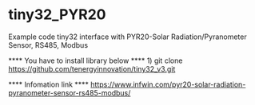 # tiny32_PYR20
Example code tiny32 interface with PYR20-Solar Radiation/Pyranometer Sensor, RS485, Modbus


**** You have to install library below ****
1)
git clone https://github.com/tenergyinnovation/tiny32_v3.git






**** Infomation link ****
https://www.infwin.com/pyr20-solar-radiation-pyranometer-sensor-rs485-modbus/